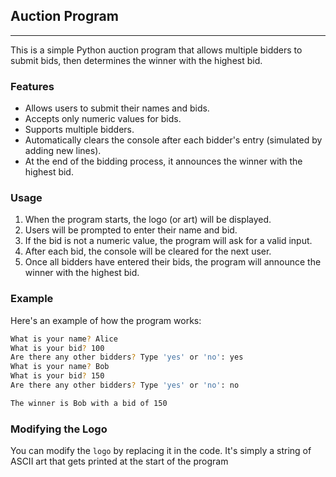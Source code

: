 ## Auction Program

____

This is a simple Python auction program that allows multiple bidders to submit bids, then determines the winner with the highest bid.

### Features

- Allows users to submit their names and bids.
- Accepts only numeric values for bids.
- Supports multiple bidders.
- Automatically clears the console after each bidder's entry (simulated by adding new lines).
- At the end of the bidding process, it announces the winner with the highest bid.

### Usage

1. When the program starts, the logo (or art) will be displayed.
2. Users will be prompted to enter their name and bid.
3. If the bid is not a numeric value, the program will ask for a valid input.
4. After each bid, the console will be cleared for the next user.
5. Once all bidders have entered their bids, the program will announce the winner with the highest bid.

### Example

Here's an example of how the program works:

```bash
What is your name? Alice
What is your bid? 100
Are there any other bidders? Type 'yes' or 'no': yes
What is your name? Bob
What is your bid? 150
Are there any other bidders? Type 'yes' or 'no': no

The winner is Bob with a bid of 150
```
### Modifying the Logo

You can modify the `logo` by replacing it in the code. It's simply a string of ASCII art that gets printed at the start of the program
